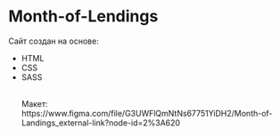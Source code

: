 # Month-of-Lendings
<p>Сайт создан на основе:
<ul>
  <li>HTML</li>
  <li>CSS</li>
  <li>SASS</li><br>
  
  <p>Макет:
  <br>https://www.figma.com/file/G3UWFlQmNtNs67751YiDH2/Month-of-Landings_external-link?node-id=2%3A620
